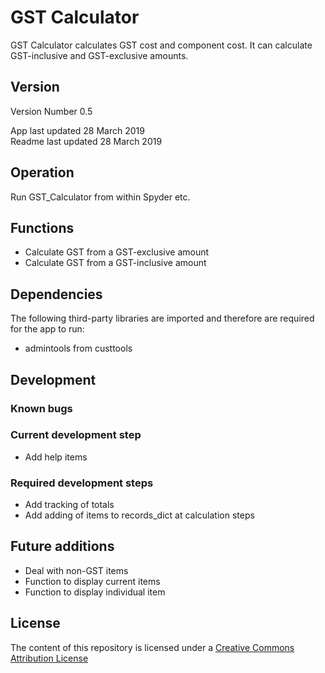 # GST Calculator

GST Calculator calculates GST cost and component cost. It can calculate GST-inclusive
and GST-exclusive amounts.

## Version

Version Number 0.5

App last updated 28 March 2019  
Readme last updated 28 March 2019

## Operation

Run GST_Calculator from within Spyder etc.

## Functions

- Calculate GST from a GST-exclusive amount
- Calculate GST from a GST-inclusive amount

## Dependencies

The following third-party libraries are imported and therefore are required for
the app to run:

- admintools from custtools

## Development

### Known bugs

### Current development step

- Add help items

### Required development steps

- Add tracking of totals
- Add adding of items to records_dict at calculation steps

## Future additions

- Deal with non-GST items
- Function to display current items
- Function to display individual item

## License
The content of this repository is licensed under a [Creative Commons Attribution License](http://creativecommons.org/licenses/by/3.0/us/)